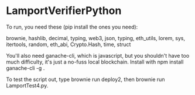 # LamportVerifierPython

To run, you need these (pip install the ones you need):

brownie, hashlib, decimal, typing, web3, json, typing, eth_utils, lorem, sys, itertools, random, eth_abi, Crypto.Hash, time, struct

You'll also need ganache-cli, which is javascript, but you shouldn't have too much difficulty, it's just a no-fuss local blockchain. 
Install with npm install ganache-cli -g .

To test the script out, type brownie run deploy2, then brownie run LamportTest4.py.
